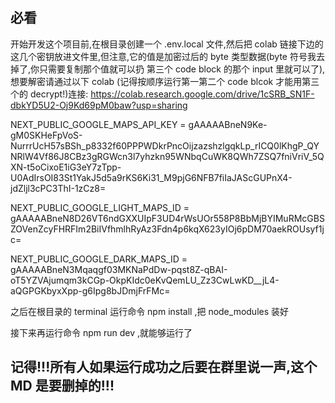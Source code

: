 ## 必看

开始开发这个项目前,在根目录创建一个 .env.local 文件,然后把 colab 链接下边的这几个密钥放进文件里,但注意,它的值是加密过后的 byte 类型数据(byte 符号我去掉了,你只需要复制那个值就可以扔 第三个 code block 的那个 input 里就可以了),想要解密请通过以下 colab (记得按顺序运行第一第二个 code blcok 才能用第三个的 decrypt!)连接:
https://colab.research.google.com/drive/1cSRB_SN1F-dbkYD5U2-Oj9Kd69pM0baw?usp=sharing

NEXT_PUBLIC_GOOGLE_MAPS_API_KEY = gAAAAABneN9Ke-gM0SKHeFpVoS-NurrrUcH57sBSh_p8332f60PPPWDkrPncOijzazshzlgqkLp_rICQ0lKhgP_QYNRlW4Vf86J8CBz3gRGWcn3l7yhzkn95WNbqCuWK8QWh7ZSQ7fniVriV_5QXN-t5oCixoE1iG3eY7zTpp-U0AdIrsOI83St1YakJ5d5a9rKS6Ki31_M9pjG6NFB7fiIaJAScGUPnX4-jdZljl3cPC3ThI-1zCz8=

NEXT_PUBLIC_GOOGLE_LIGHT_MAPS_ID = gAAAAABneN8D26VT6ndGXXUIpF3UD4rWsUOr558P8BbMjBYIMuRMcGBSZOVenZcyFHRFIm2BiIVfhmlhRyAz3Fdn4p6kqX623yIOj6pDM70aekROUsyf1jc=

NEXT_PUBLIC_GOOGLE_DARK_MAPS_ID = gAAAAABneN3Mqaqgf03MKNaPdDw-pqst8Z-qBAI-oT5YZVAjumqm3kCGp-OkpKIdc0eKvQemLU_Zz3CwLwKD\_\_jL4-aQGPGKbyxXpp-g6Ipg8bJDmjFrFMc=

之后在根目录的 terminal 运行命令 npm install ,把 node_modules 装好

接下来再运行命令 npm run dev ,就能够运行了

## 记得!!!所有人如果运行成功之后要在群里说一声,这个 MD 是要删掉的!!!
